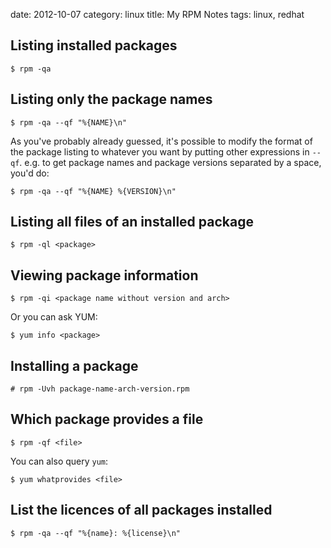 date:    2012-10-07
category: linux
title: My RPM Notes
tags: linux, redhat

## Listing installed packages
    $ rpm -qa
    
## Listing only the package names
```
$ rpm -qa --qf "%{NAME}\n"
```


As you've probably already guessed, it's possible to modify the format
of the package listing to whatever you want by putting other
expressions in `--qf`. e.g. to get package names and package versions
separated by a space, you'd do:

```
$ rpm -qa --qf "%{NAME} %{VERSION}\n"
```

## Listing all files of an installed package
    $ rpm -ql <package>

## Viewing package information
    $ rpm -qi <package name without version and arch>

Or you can ask YUM:

    $ yum info <package>

## Installing a package
    # rpm -Uvh package-name-arch-version.rpm


## Which package provides a file

```
$ rpm -qf <file>
```

You can also query `yum`:
```
$ yum whatprovides <file>
```

## List the licences of all packages installed

```text
$ rpm -qa --qf "%{name}: %{license}\n"
```


